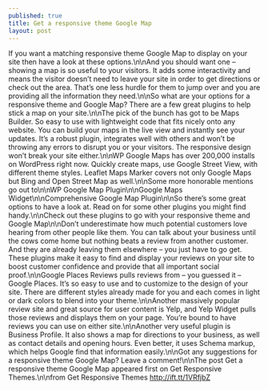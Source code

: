```yaml
---
published: true
title: Get a responsive theme Google Map
layout: post
---
```

If you want a matching responsive theme Google Map to display on your site then have a look at these options.\n\nAnd you should want one – showing a map is so useful to your visitors. It adds some interactivity and means the visitor doesn’t need to leave your site in order to get directions or check out the area. That’s one less hurdle for them to jump over and you are providing all the information they need.\n\nSo what are your options for a responsive theme and Google Map? There are a few great plugins to help stick a map on your site.\n\nThe pick of the bunch has got to be Maps Builder. So easy to use with lightweight code that fits nicely onto any website. You can build your maps in the live view and instantly see your updates. It’s a robust plugin, integrates well with others and won’t be throwing any errors to disrupt you or your visitors. The responsive design won’t break your site either.\n\nWP Google Maps has over 200,000 installs on WordPress right now. Quickly create maps, use Google Street View, with different theme styles. Leaflet Maps Marker covers not only Google Maps but Bing and Open Street Map as well.\n\nSome more honorable mentions go out to\n\nWP Google Map Plugin\n\nGoogle Maps Widget\n\nComprehensive Google Map Plugin\n\nSo there’s some great options to have a look at. Read on for some other plugins you might find handy.\n\nCheck out these plugins to go with your responsive theme and Google Map\n\nDon’t underestimate how much potential customers love hearing from other people like them. You can talk about your business until the cows come home but nothing beats a review from another customer. And they are already leaving them elsewhere – you just have to go get. These plugins make it easy to find and display your reviews on your site to boost customer confidence and provide that all important social proof.\n\nGoogle Places Reviews pulls reviews from – you guessed it – Google Places. It’s so easy to use and to customize to the design of your site. There are different styles already made for you and each comes in light or dark colors to blend into your theme.\n\nAnother massively popular review site and great source for user content is Yelp, and Yelp Widget pulls those reviews and displays them on your page. You’re bound to have reviews you can use on either site.\n\nAnother very useful plugin is Business Profile. It also shows a map for directions to your business, as well as contact details and opening hours. Even better, it uses Schema markup, which helps Google find that information easily.\n\nGot any suggestions for a responsive theme Google Map? Leave a comment!\n\nThe post Get a responsive theme Google Map appeared first on Get Responsive Themes.\n\nfrom Get Responsive Themes http://ift.tt/1VRfjbZ